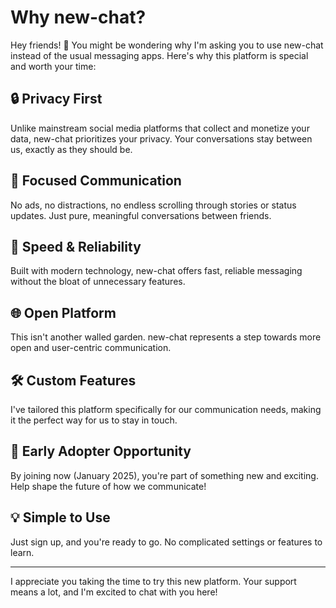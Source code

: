 # Why new-chat?

Hey friends! 👋 You might be wondering why I'm asking you to use new-chat instead of the usual messaging apps. Here's why this platform is special and worth your time:

## 🔒 Privacy First
Unlike mainstream social media platforms that collect and monetize your data, new-chat prioritizes your privacy. Your conversations stay between us, exactly as they should be.

## 🎯 Focused Communication
No ads, no distractions, no endless scrolling through stories or status updates. Just pure, meaningful conversations between friends.

## 💨 Speed & Reliability
Built with modern technology, new-chat offers fast, reliable messaging without the bloat of unnecessary features.

## 🌐 Open Platform
This isn't another walled garden. new-chat represents a step towards more open and user-centric communication.

## 🛠 Custom Features
I've tailored this platform specifically for our communication needs, making it the perfect way for us to stay in touch.

## 🌱 Early Adopter Opportunity
By joining now (January 2025), you're part of something new and exciting. Help shape the future of how we communicate!

## 💡 Simple to Use
Just sign up, and you're ready to go. No complicated settings or features to learn.

---

I appreciate you taking the time to try this new platform. Your support means a lot, and I'm excited to chat with you here!
